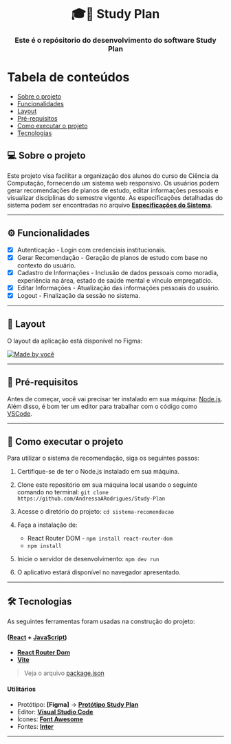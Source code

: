 <h1 align="center">
    🎓📅 Study Plan
</h1>

<h3 align="center">
   Este é o repósitorio do desenvolvimento do software Study Plan
</h3>

Tabela de conteúdos
=================
<!--ts-->
   * [Sobre o projeto](#-sobre-o-projeto)
   * [Funcionalidades](#-funcionalidades)
   * [Layout](#-layout)
   * [Pré-requisitos](#pré-requisitos)
   * [Como executar o projeto](#-como-executar-o-projeto)
   * [Tecnologias](#-tecnologias)
<!--te-->

## 💻 Sobre o projeto

Este projeto visa facilitar a organização dos alunos do curso de Ciência da Computação, fornecendo um sistema web responsivo. Os usuários podem gerar recomendações de planos de estudo, editar informações pessoais e visualizar disciplinas do semestre vigente. As especificações detalhadas do sistema podem ser encontradas no arquivo 
**[Especificações do Sistema](https://github.com/AndressaARodrigues/Study-Plan/blob/main/Especifica%C3%A7%C3%B5es%20do%20Sistema.pdf)**.


---

## ⚙️ Funcionalidades
- [x] Autenticação - Login com credenciais institucionais.
- [x] Gerar Recomendação - Geração de planos de estudo com base no contexto do usuário.
- [x] Cadastro de Informações - Inclusão de dados pessoais como moradia, experiência na área, estado de saúde mental e vínculo empregatício.
- [x] Editar Informações - Atualização das informações pessoais do usuário.
- [x] Logout - Finalização da sessão no sistema.

---

## 🎨 Layout

O layout da aplicação está disponível no Figma:

<a href="https://www.figma.com/proto/khF4n4wbkEFVcMptK7jAAr/prot%C3%B3tipo-Study-Plan?type=design&node-id=330-609&t=MHsl6er0Pk4LWqRA-0&scaling=min-zoom&page-id=330%3A571">
  <img alt="Made by você" src="https://img.shields.io/badge/Acessar%20Layout%20-Figma-%2304D361">
</a>

---

## 📝 Pré-requisitos

Antes de começar, você vai precisar ter instalado em sua máquina: [Node.js](https://nodejs.org/en/). 
Além disso, é bom ter um editor para trabalhar com o código como [VSCode](https://code.visualstudio.com/).

---

## 🚀 Como executar o projeto

Para utilizar o sistema de recomendação, siga os seguintes passos:

1. Certifique-se de ter o Node.js instalado em sua máquina.

2. Clone este repositório em sua máquina local usando o seguinte comando no terminal: `git clone https://github.com/AndressaARodrigues/Study-Plan`

3. Acesse o diretório do projeto: `cd sistema-recomendacao`

4. Faça a instalação de:
    - React Router DOM - `npm install react-router-dom`
    - `npm install`

5. Inicie o servidor de desenvolvimento: `npm dev run`

6. O aplicativo estará disponível no navegador apresentado.

---

## 🛠 Tecnologias

As seguintes ferramentas foram usadas na construção do projeto:

#### ([React](https://reactjs.org/)  +  [JavaScript](https://developer.mozilla.org/pt-BR/docs/Web/JavaScript))

-   **[React Router Dom](https://github.com/ReactTraining/react-router/tree/master/packages/react-router-dom)**
-   **[Vite](https://github.com/vitejs/vite-plugin-react/tree/main)**

> Veja o arquivo  [package.json](https://github.com/SeuNome/seu-repositorio/blob/master/package.json)

#### **Utilitários**

-   Protótipo:  **[Figma]**  →  **[Protótipo Study Plan](https://www.figma.com/proto/khF4n4wbkEFVcMptK7jAAr/prot%C3%B3tipo-Study-Plan?type=design&node-id=330-609&t=MHsl6er0Pk4LWqRA-0&scaling=min-zoom&page-id=330%3A571)**
-   Editor:  **[Visual Studio Code](https://code.visualstudio.com/)**  
-   Ícones:  **[Font Awesome](https://fontawesome.com/)**
-   Fontes:  **[Inter](https://fonts.google.com/specimen/Inter?query=inter)**

---
